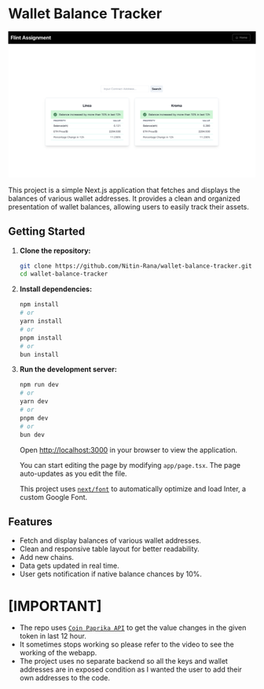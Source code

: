 # Wallet Balance Tracker
![Screenshot](NotificationSS.png)

This project is a simple Next.js application that fetches and displays the balances of various wallet addresses. It provides a clean and organized presentation of wallet balances, allowing users to easily track their assets.

## Getting Started

1. **Clone the repository:**

    ```bash
    git clone https://github.com/Nitin-Rana/wallet-balance-tracker.git
    cd wallet-balance-tracker
    ```

2. **Install dependencies:**

    ```bash
    npm install
    # or
    yarn install
    # or
    pnpm install
    # or
    bun install
    ```

3. **Run the development server:**

    ```bash
    npm run dev
    # or
    yarn dev
    # or
    pnpm dev
    # or
    bun dev
    ```

    Open [http://localhost:3000](http://localhost:3000) in your browser to view the application.

    You can start editing the page by modifying `app/page.tsx`. The page auto-updates as you edit the file.

    This project uses [`next/font`](https://nextjs.org/docs/basic-features/font-optimization) to automatically optimize and load Inter, a custom Google Font.

## Features

- Fetch and display balances of various wallet addresses.
- Clean and responsive table layout for better readability.
- Add new chains.
- Data gets updated in real time.
- User gets notification if native balance chances by 10%.

# [IMPORTANT]
- The repo uses [`Coin Paprika API`](https://api.coinpaprika.com) to get the value changes in the given token in last 12 hour.
- It sometimes stops working so please refer to the video to see the working of the webapp.
- The project uses no separate backend so all the keys and wallet addresses are in exposed condition as I wanted the user to add their own addresses to the code.





